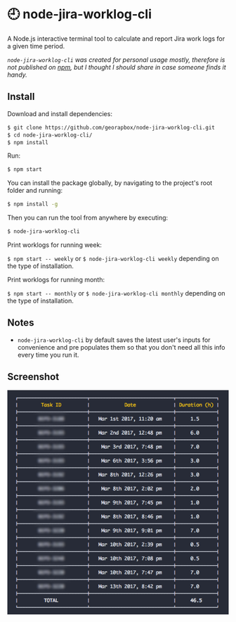 # :clock9: node-jira-worklog-cli

A Node.js interactive terminal tool to calculate and report Jira work logs for a given time period.

*`node-jira-worklog-cli` was created for personal usage mostly, therefore is not published on [npm](https://www.npmjs.com/), but I thought I should share in case someone finds it handy.*

## Install

Download and install dependencies:

```sh
$ git clone https://github.com/georapbox/node-jira-worklog-cli.git
$ cd node-jira-worklog-cli/
$ npm install
```

Run:
```sh
$ npm start
```

You can install the package globally, by navigating to the project's root folder and running:
```sh
$ npm install -g
```

Then you can run the tool from anywhere by executing:
```sh
$ node-jira-worklog-cli
```

Print worklogs for running week:

`$ npm start -- weekly` or `$ node-jira-worklog-cli weekly` depending on the type of installation.

Print worklogs for running month:

`$ npm start -- monthly` or `$ node-jira-worklog-cli monthly` depending on the type of installation.

## Notes

- `node-jira-worklog-cli` by default saves the latest user's inputs for convenience and pre populates them so that you don't need all this info every time you run it.

## Screenshot

![Terminal Application Example](screenshots/screenshot.png)
